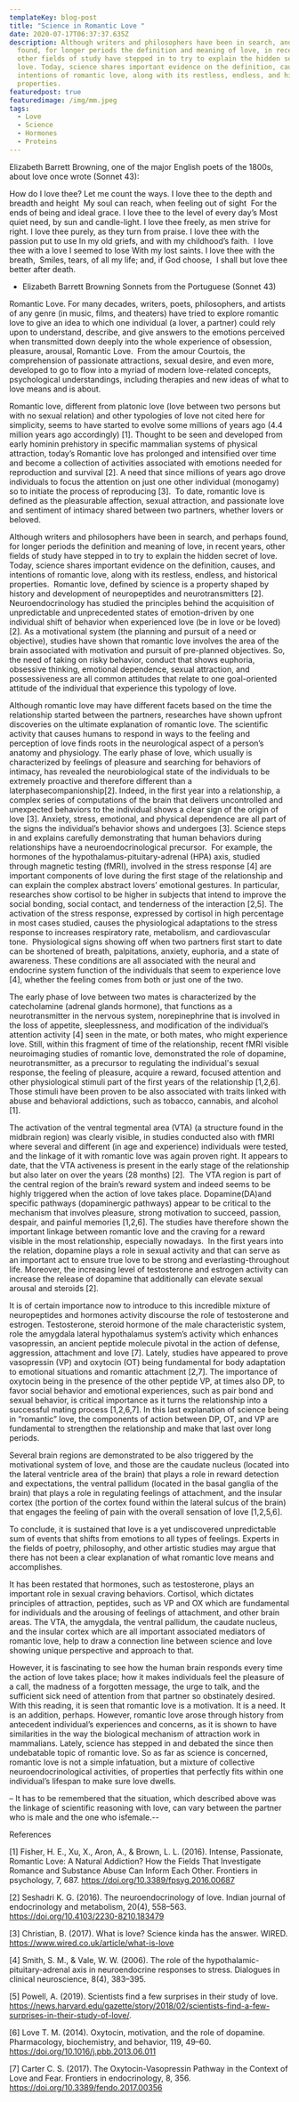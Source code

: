 ```yaml
---
templateKey: blog-post
title: "Science in Romantic Love "
date: 2020-07-17T06:37:37.635Z
description: Although writers and philosophers have been in search, and perhaps
  found, for longer periods the definition and meaning of love, in recent years,
  other fields of study have stepped in to try to explain the hidden secret of
  love. Today, science shares important evidence on the definition, causes, and
  intentions of romantic love, along with its restless, endless, and historical
  properties.
featuredpost: true
featuredimage: /img/mm.jpeg
tags:
  - Love
  - Science
  - Hormones
  - Proteins
---
```

Elizabeth Barrett Browning, one of the major English poets of the 1800s, about love once wrote (Sonnet 43):

How do I love thee? Let me count the ways.
I love thee to the depth and breadth and height 
My soul can reach, when feeling out of sight 
For the ends of being and ideal grace.
I love thee to the level of every day’s
Most quiet need, by sun and candle-light.
I love thee freely, as men strive for right.
I love thee purely, as they turn from praise.
I love thee with the passion put to use
In my old griefs, and with my childhood’s faith. 
I love thee with a love I seemed to lose
With my lost saints. I love thee with the breath, 
Smiles, tears, of all my life; and, if God choose, 
I shall but love thee better after death. 

* Elizabeth Barrett Browning
  Sonnets from the Portuguese (Sonnet 43)

Romantic Love. For many decades, writers, poets, philosophers, and artists of any genre (in music, films, and theaters) have tried to explore romantic love to give an idea to which one individual (a lover, a partner) could rely upon to understand, describe, and give answers to the emotions perceived when transmitted down deeply into the whole experience of obsession, pleasure, arousal, Romantic Love. 
From the amour Courtois, the comprehension of passionate attractions, sexual desire, and even more, developed to go to flow into a myriad of modern love-related concepts, psychological understandings, including therapies and new ideas of what to love means and is about. 

Romantic love, different from platonic love (love between two persons but with no sexual relation) and other typologies of love not cited here for simplicity, seems to have started to evolve some millions of years ago (4.4 million years ago accordingly) \[1]. Thought to be seen and developed from early hominin prehistory in specific mammalian systems of physical attraction, today’s Romantic love has prolonged and intensified over time and become a collection of activities associated with emotions needed for reproduction and survival \[2]. A need that since millions of years ago drove individuals to focus the attention on just one other individual (monogamy) so to initiate the process of reproducing \[3]. 
To date, romantic love is defined as the pleasurable affection, sexual attraction, and passionate love and sentiment of intimacy shared between two partners, whether lovers or beloved. 

Although writers and philosophers have been in search, and perhaps found, for longer periods the definition and meaning of love, in recent years, other fields of study have stepped in to try to explain the hidden secret of love. Today, science shares important evidence on the definition, causes, and intentions of romantic love, along with its restless, endless, and historical properties. 
Romantic love, defined by science is a property shaped by history and development of neuropeptides and neurotransmitters \[2]. Neuroendocrinology has studied the principles behind the acquisition of unpredictable and unprecedented states of emotion-driven by one individual shift of behavior when experienced love (be in love or be loved) \[2].
As a motivational system (the planning and pursuit of a need or objective), studies have shown that romantic love involves the area of the brain associated with motivation and pursuit of pre-planned objectives. So, the need of taking on risky behavior, conduct that shows euphoria, obsessive thinking, emotional dependence, sexual attraction, and possessiveness are all common attitudes that relate to one goal-oriented attitude of the individual that experience this typology of love. 

Although romantic love may have different facets based on the time the relationship started between the partners, researches have shown upfront discoveries on the ultimate explanation of romantic love.
The scientific activity that causes humans to respond in ways to the feeling and perception of love finds roots in the neurological aspect of a person’s anatomy and physiology. The early phase of love, which usually is characterized by feelings of pleasure and searching for behaviors of intimacy, has revealed the neurobiological state of the individuals to be extremely proactive and therefore different than a laterphasecompanionship\[2]. Indeed, in the first year into a relationship, a complex series of computations of the brain that delivers uncontrolled and unexpected behaviors to the individual shows a clear sign of the origin of love \[3]. Anxiety, stress, emotional, and physical dependence are all part of the signs the individual’s behavior shows and undergoes \[3]. Science steps in and explains carefully demonstrating that human behaviors during relationships have a neuroendocrinological precursor. 
For example, the hormones of the hypothalamus-pituitary-adrenal (HPA) axis, studied through magnetic testing (fMRI), involved in the stress response \[4] are important components of love during the first stage of the relationship and can explain the complex abstract lovers’ emotional gestures. In particular, researches show cortisol to be higher in subjects that intend to improve the social bonding, social contact, and tenderness of the interaction \[2,5]. The activation of the stress response, expressed by cortisol in high percentage in most cases studied, causes the physiological adaptations to the stress response to increases respiratory rate, metabolism, and cardiovascular tone. 
Physiological signs showing off when two partners first start to date can be shortened of breath, palpitations, anxiety, euphoria, and a state of awareness.
These conditions are all associated with the neural and endocrine system function of the individuals that seem to experience love \[4], whether the feeling comes from both or just one of the two. 

The early phase of love between two mates is characterized by the catecholamine (adrenal glands hormone), that functions as a neurotransmitter in the nervous system, norepinephrine that is involved in the loss of appetite, sleeplessness, and modification of the individual’s attention activity \[4] seen in the mate, or both mates, who might experience love.
Still, within this fragment of time of the relationship, recent fMRI visible neuroimaging studies of romantic love, demonstrated the role of dopamine, neurotransmitter, as a precursor to regulating the individual's sexual response, the feeling of pleasure, acquire a reward, focused attention and other physiological stimuli part of the first years of the relationship \[1,2,6]. Those stimuli have been proven to be also associated with traits linked with abuse and behavioral addictions, such as tobacco, cannabis, and alcohol \[1]. 

The activation of the ventral tegmental area (VTA) (a structure found in the midbrain region) was clearly visible, in studies conducted also with fMRI where several and different (in age and experience) individuals were tested, and the linkage of it with romantic love was again proven right. It appears to date, that the VTA activeness is present in the early stage of the relationship but also later on over the years (28 months) \[2]. 
The VTA region is part of the central region of the brain’s reward system and indeed seems to be highly triggered when the action of love takes place. Dopamine(DA)and specific pathways (dopaminergic pathways) appear to be critical to the mechanism that involves pleasure, strong motivation to succeed, passion, despair, and painful memories \[1,2,6]. The studies have therefore shown the important linkage between romantic love and the craving for a reward visible in the most relationship, especially nowadays. 
In the first years into the relation, dopamine plays a role in sexual activity and that can serve as an important act to ensure true love to be strong and everlasting-throughout life. Moreover, the increasing level of testosterone and estrogen activity can increase the release of dopamine that additionally can elevate sexual arousal and steroids \[2]. 

It is of certain importance now to introduce to this incredible mixture of neuropeptides and hormones activity discourse the role of testosterone and estrogen. Testosterone, steroid hormone of the male characteristic system, role the amygdala lateral hypothalamus system’s activity which enhances vasopressin, an ancient peptide molecule pivotal in the action of defense, aggression, attachment and love \[7]. Lately, studies have appeared to prove vasopressin (VP) and oxytocin (OT) being fundamental for body adaptation to emotional situations and romantic attachment \[2,7]. The importance of oxytocin being in the presence of the other peptide VP, at times also DP, to favor social behavior and emotional experiences, such as pair bond and sexual behavior, is critical importance as it turns the relationship into a successful mating process \[1,2,6,7].
In this last explanation of science being in “romantic” love, the components of action between DP, OT, and VP are fundamental to strengthen the relationship and make that last over long periods.

Several brain regions are demonstrated to be also triggered by the motivational system of love, and those are the caudate nucleus (located into the lateral ventricle area of the brain) that plays a role in reward detection and expectations, the ventral pallidum (located in the basal ganglia of the brain) that plays a role in regulating feelings of attachment, and the insular cortex (the portion of the cortex found within the lateral sulcus of the brain) that engages the feeling of pain with the overall sensation of love \[1,2,5,6].

To conclude, it is sustained that love is a yet undiscovered unpredictable sum of events that shifts from emotions to all types of feelings. Experts in the fields of poetry, philosophy, and other artistic studies may argue that there has not been a clear explanation of what romantic love means and accomplishes.

It has been restated that hormones, such as testosterone, plays an important role in sexual craving behaviors. Cortisol, which dictates principles of attraction, peptides, such as VP and OX which are fundamental for individuals and the arousing of feelings of attachment, and other brain areas. The VTA, the amygdala, the ventral pallidum, the caudate nucleus, and the insular cortex which are all important associated mediators of romantic love, help to draw a connection line between science and love showing unique perspective and approach to that. 

However, it is fascinating to see how the human brain responds every time the action of love takes place; how it makes individuals feel the pleasure of a call, the madness of a forgotten message, the urge to talk, and the sufficient sick need of attention from that partner so obstinately desired. 
With this reading, it is seen that romantic love is a motivation. It is a need. It is an addition, perhaps. However, romantic love arose through history from antecedent individual’s experiences and concerns, as it is shown to have similarities in the way the biological mechanism of attraction work in mammalians.
Lately, science has stepped in and debated the since then undebatable topic of romantic love. So as far as science is concerned, romantic love is not a simple infatuation, but a mixture of collective neuroendocrinological activities, of properties that perfectly fits within one individual’s lifespan to make sure love dwells. 

– It has to be remembered that the situation, which described above was the linkage of scientific reasoning with love, can vary between the partner who is male and the one who isfemale.--

References

\[1] Fisher, H. E., Xu, X., Aron, A., & Brown, L. L. (2016). Intense, Passionate, Romantic Love: A Natural Addiction? How the Fields That Investigate Romance and Substance Abuse Can Inform Each Other. Frontiers in psychology, 7, 687. https://doi.org/10.3389/fpsyg.2016.00687

\[2] Seshadri K. G. (2016). The neuroendocrinology of love. Indian journal of endocrinology and metabolism, 20(4), 558–563. https://doi.org/10.4103/2230-8210.183479

\[3] Christian, B. (2017). What is love? Science kinda has the answer. WIRED. https://www.wired.co.uk/article/what-is-love

\[4] Smith, S. M., & Vale, W. W. (2006). The role of the hypothalamic-pituitary-adrenal axis in neuroendocrine responses to stress. Dialogues in clinical neuroscience, 8(4), 383–395.

\[5] Powell, A. (2019). Scientists find a few surprises in their study of love. https://news.harvard.edu/gazette/story/2018/02/scientists-find-a-few-surprises-in-their-study-of-love/.

\[6] Love T. M. (2014). Oxytocin, motivation, and the role of dopamine. Pharmacology, biochemistry, and behavior, 119, 49–60. https://doi.org/10.1016/j.pbb.2013.06.011

\[7] Carter C. S. (2017). The Oxytocin-Vasopressin Pathway in the Context of Love and Fear. Frontiers in endocrinology, 8, 356. https://doi.org/10.3389/fendo.2017.00356